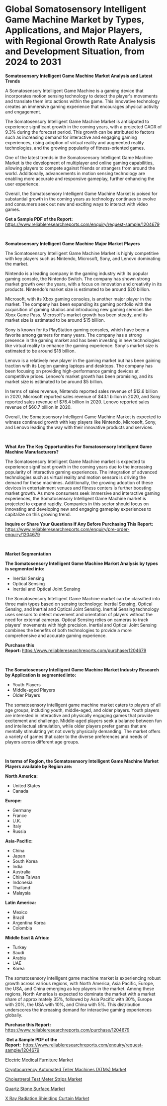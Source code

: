 <p><h1>Global Somatosensory Intelligent Game Machine Market by Types, Applications, and Major Players, with Regional Growth Rate Analysis and Development Situation, from 2024 to 2031</h1></p><p><strong>Somatosensory Intelligent Game Machine Market Analysis and Latest Trends</strong></p>
<p><p>A Somatosensory Intelligent Game Machine is a gaming device that incorporates motion sensing technology to detect the player's movements and translate them into actions within the game. This innovative technology creates an immersive gaming experience that encourages physical activity and engagement.</p><p>The Somatosensory Intelligent Game Machine Market is anticipated to experience significant growth in the coming years, with a projected CAGR of 9.3% during the forecast period. This growth can be attributed to factors such as increasing demand for interactive and engaging gaming experiences, rising adoption of virtual reality and augmented reality technologies, and the growing popularity of fitness-oriented games.</p><p>One of the latest trends in the Somatosensory Intelligent Game Machine Market is the development of multiplayer and online gaming capabilities, allowing players to compete against friends or strangers from around the world. Additionally, advancements in motion sensing technology are enabling more accurate and responsive gameplay, further enhancing the user experience.</p><p>Overall, the Somatosensory Intelligent Game Machine Market is poised for substantial growth in the coming years as technology continues to evolve and consumers seek out new and exciting ways to interact with video games.</p></p>
<p><strong>Get a Sample PDF of the Report:&nbsp;</strong> <a href="https://www.reliableresearchreports.com/enquiry/request-sample/1204679">https://www.reliableresearchreports.com/enquiry/request-sample/1204679</a></p>
<p>&nbsp;</p>
<p><strong>Somatosensory Intelligent Game Machine Major Market Players</strong></p>
<p><p>The Somatosensory Intelligent Game Machine Market is highly competitive with key players such as Nintendo, Microsoft, Sony, and Lenovo dominating the market. </p><p>Nintendo is a leading company in the gaming industry with its popular gaming console, the Nintendo Switch. The company has shown strong market growth over the years, with a focus on innovation and creativity in its products. Nintendo's market size is estimated to be around $20 billion.</p><p>Microsoft, with its Xbox gaming consoles, is another major player in the market. The company has been expanding its gaming portfolio with the acquisition of gaming studios and introducing new gaming services like Xbox Game Pass. Microsoft's market growth has been steady, and its market size is estimated to be around $15 billion.</p><p>Sony is known for its PlayStation gaming consoles, which have been a favorite among gamers for many years. The company has a strong presence in the gaming market and has been investing in new technologies like virtual reality to enhance the gaming experience. Sony's market size is estimated to be around $18 billion.</p><p>Lenovo is a relatively new player in the gaming market but has been gaining traction with its Legion gaming laptops and desktops. The company has been focusing on providing high-performance gaming devices at competitive prices. Lenovo's market growth has been promising, and its market size is estimated to be around $5 billion.</p><p>In terms of sales revenue, Nintendo reported sales revenue of $12.6 billion in 2020, Microsoft reported sales revenue of $43.1 billion in 2020, and Sony reported sales revenue of $76.4 billion in 2020. Lenovo reported sales revenue of $60.7 billion in 2020.</p><p>Overall, the Somatosensory Intelligent Game Machine Market is expected to witness continued growth with key players like Nintendo, Microsoft, Sony, and Lenovo leading the way with their innovative products and services.</p></p>
<p>&nbsp;</p>
<p><strong>What Are The Key Opportunities For Somatosensory Intelligent Game Machine Manufacturers?</strong></p>
<p><p>The Somatosensory Intelligent Game Machine market is expected to experience significant growth in the coming years due to the increasing popularity of interactive gaming experiences. The integration of advanced technologies such as virtual reality and motion sensors is driving the demand for these machines. Additionally, the growing adoption of these devices in entertainment venues and fitness centers is further boosting market growth. As more consumers seek immersive and interactive gaming experiences, the Somatosensory Intelligent Game Machine market is projected to expand rapidly. Companies in this sector should focus on innovating and developing new and engaging gameplay experiences to capitalize on this growing trend.</p></p>
<p><strong>Inquire or Share Your Questions If Any Before Purchasing This Report:</strong> <a href="https://www.reliableresearchreports.com/enquiry/pre-order-enquiry/1204679">https://www.reliableresearchreports.com/enquiry/pre-order-enquiry/1204679</a></p>
<p>&nbsp;</p>
<p><strong>Market Segmentation</strong></p>
<p><strong>The Somatosensory Intelligent Game Machine Market Analysis by types is segmented into:</strong></p>
<p><ul><li>Inertial Sensing</li><li>Optical Sensing</li><li>Inertial and Optical Joint Sensing</li></ul></p>
<p><p>The Somatosensory Intelligent Game Machine market can be classified into three main types based on sensing technology: Inertial Sensing, Optical Sensing, and Inertial and Optical Joint Sensing. Inertial Sensing technology uses sensors to detect movement and orientation of players without the need for external cameras. Optical Sensing relies on cameras to track players' movements with high precision. Inertial and Optical Joint Sensing combines the benefits of both technologies to provide a more comprehensive and accurate gaming experience.</p></p>
<p><strong>Purchase this Report:&nbsp;</strong><a href="https://www.reliableresearchreports.com/purchase/1204679">https://www.reliableresearchreports.com/purchase/1204679</a></p>
<p>&nbsp;</p>
<p><strong>The Somatosensory Intelligent Game Machine Market Industry Research by Application is segmented into:</strong></p>
<p><ul><li>Youth Players</li><li>Middle-aged Players</li><li>Older Players</li></ul></p>
<p><p>The somatosensory intelligent game machine market caters to players of all age groups, including youth, middle-aged, and older players. Youth players are interested in interactive and physically engaging games that provide excitement and challenge. Middle-aged players seek a balance between fun and intellectual stimulation, while older players prefer games that are mentally stimulating yet not overly physically demanding. The market offers a variety of games that cater to the diverse preferences and needs of players across different age groups.</p></p>
<p>&nbsp;</p>
<p><strong>In terms of Region, the Somatosensory Intelligent Game Machine Market Players available by Region are:</strong></p>
<p>
    <p> <strong> North America: </strong>
        <ul>
            <li>United States</li>
            <li>Canada</li>
        </ul>
        </p> 
    <p> <strong> Europe: </strong>
        <ul>
            <li>Germany</li>
            <li>France</li>
            <li>U.K.</li>
            <li>Italy</li>
            <li>Russia</li>
        </ul>
        </p> 
    <p> <strong> Asia-Pacific: </strong>
        <ul>
            <li>China</li>
            <li>Japan</li>
            <li>South Korea</li>
            <li>India</li>
            <li>Australia</li>
            <li>China Taiwan</li>
            <li>Indonesia</li>
            <li>Thailand</li>
            <li>Malaysia</li>
        </ul>
        </p> 
    <p> <strong> Latin America: </strong>
        <ul>
            <li>Mexico</li>
            <li>Brazil</li>
            <li>Argentina Korea</li>
            <li>Colombia</li>
        </ul>
        </p> 
    <p> <strong> Middle East & Africa: </strong>
        <ul>
            <li>Turkey</li>
            <li>Saudi</li>
            <li>Arabia</li>
            <li>UAE</li>
            <li>Korea</li>
        </ul>
    </p>
    </p>
<p><p>The somatosensory intelligent game machine market is experiencing robust growth across various regions, with North America, Asia Pacific, Europe, the USA, and China emerging as key players in the market. Among these regions, North America is expected to dominate the market with a market share of approximately 35%, followed by Asia Pacific with 30%, Europe with 20%, the USA with 10%, and China with 5%. This distribution underscores the increasing demand for interactive gaming experiences globally.</p></p>
<p><strong>Purchase this Report: </strong><a href="https://www.reliableresearchreports.com/purchase/1204679">https://www.reliableresearchreports.com/purchase/1204679</a></p>
<p>&nbsp;<strong>Get a Sample PDF of the Report:&nbsp;&nbsp;</strong><a href="https://www.reliableresearchreports.com/enquiry/request-sample/1204679">https://www.reliableresearchreports.com/enquiry/request-sample/1204679</a></p>
<p><strong></strong></p>
<p><p><a href="https://medium.com/@donaldortega4f/electric-medical-furniture-market-size-cagr-trends-2024-2030-ea9b8d75298e">Electric Medical Furniture Market</a></p><p><a href="https://github.com/ChiragRP21/Market-Research-Report-List-3/blob/main/cryptocurrency-automated-teller-machines-atms-market.md">Cryptocurrency Automated Teller Machines (ATMs) Market</a></p><p><a href="https://medium.com/@donaldortega4f/cholestrerol-test-meter-strips-market-share-evolution-and-market-growth-trends-2024-2031-282332b2bfda">Cholestrerol Test Meter Strips Market</a></p><p><a href="https://github.com/Airanohannonzb68e5pb53oc1/Market-Research-Report-List-1/blob/main/quartz-stone-surface-market.md">Quartz Stone Surface Market</a></p><p><a href="https://medium.com/@donaldortega4f/x-ray-radiation-shielding-curtain-market-competitive-analysis-market-trends-and-forecast-to-2031-53f270312c9b">X Ray Radiation Shielding Curtain Market</a></p></p>